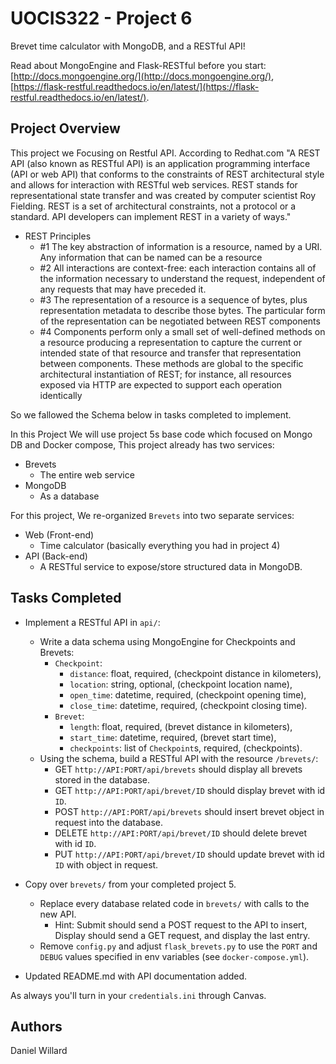 # UOCIS322 - Project 6 #
Brevet time calculator with MongoDB, and a RESTful API!

Read about MongoEngine and Flask-RESTful before you start: [http://docs.mongoengine.org/](http://docs.mongoengine.org/), [https://flask-restful.readthedocs.io/en/latest/](https://flask-restful.readthedocs.io/en/latest/).

## Project Overview

This project we Focusing on Restful API. According to Redhat.com
"A REST API (also known as RESTful API) is an application programming interface (API or web API) that conforms to the constraints of REST architectural style and allows for interaction with RESTful web services. REST stands for representational state transfer and was created by computer scientist Roy Fielding.
REST is a set of architectural constraints, not a protocol or a standard. API developers can implement REST in a variety of ways."

* REST Principles
	* #1 The key abstraction of information is a resource, named by a URI. Any information that can be named can be a resource
	* #2 All interactions are context-free: each 	interaction contains all of the information necessary to understand the request, independent of any requests that may have preceded it.
	* #3 The representation of a resource is a sequence of bytes, plus representation metadata to describe those bytes. The particular form of the representation can be negotiated between REST components
	* #4 Components perform only a small set of well-defined methods on a resource producing a representation to capture the current or intended state of that resource and transfer that representation between components. These methods are global to the specific architectural instantiation of REST; for instance, all resources exposed via HTTP are expected to support each operation identically

So we fallowed the Schema below in tasks completed to implement.


In this Project We will use project 5s base code which focused on Mongo DB and Docker compose, This project already has two services:

* Brevets
	* The entire web service
* MongoDB
	* As a database

For this project, We re-organized `Brevets` into two separate services:

* Web (Front-end)
	* Time calculator (basically everything you had in project 4)
* API (Back-end)
	* A RESTful service to expose/store structured data in MongoDB.

## Tasks Completed

* Implement a RESTful API in `api/`:
	* Write a data schema using MongoEngine for Checkpoints and Brevets:
		* `Checkpoint`:
			* `distance`: float, required, (checkpoint distance in kilometers), 
			* `location`: string, optional, (checkpoint location name), 
			* `open_time`: datetime, required, (checkpoint opening time), 
			* `close_time`: datetime, required, (checkpoint closing time).
		* `Brevet`:
			* `length`: float, required, (brevet distance in kilometers),
			* `start_time`: datetime, required, (brevet start time),
			* `checkpoints`: list of `Checkpoint`s, required, (checkpoints).
	* Using the schema, build a RESTful API with the resource `/brevets/`:
		* GET `http://API:PORT/api/brevets` should display all brevets stored in the database.
		* GET `http://API:PORT/api/brevet/ID` should display brevet with id `ID`.
		* POST `http://API:PORT/api/brevets` should insert brevet object in request into the database.
		* DELETE `http://API:PORT/api/brevet/ID` should delete brevet with id `ID`.
		* PUT `http://API:PORT/api/brevet/ID` should update brevet with id `ID` with object in request.

* Copy over `brevets/` from your completed project 5.
	* Replace every database related code in `brevets/` with calls to the new API.
		* Hint: Submit should send a POST request to the API to insert, Display should send a GET request, and display the last entry.
	* Remove `config.py` and adjust `flask_brevets.py` to use the `PORT` and `DEBUG` values specified in env variables (see `docker-compose.yml`).

* Updated README.md with API documentation added.

As always you'll turn in your `credentials.ini` through Canvas.

## Authors

Daniel Willard
